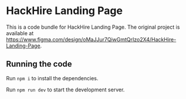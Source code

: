 
  # HackHire Landing Page

  This is a code bundle for HackHire Landing Page. The original project is available at https://www.figma.com/design/oMaJJur7QiwGmtQrIzo2X4/HackHire-Landing-Page.

  ## Running the code

  Run `npm i` to install the dependencies.

  Run `npm run dev` to start the development server.
  